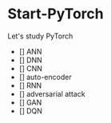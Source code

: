 # Start-PyTorch
Let's study PyTorch
- [] ANN
- [] DNN
- [] CNN
- [] auto-encoder
- [] RNN
- [] adversarial attack
- [] GAN
- [] DQN
